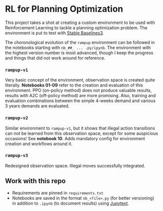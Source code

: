 # RL for Planning Optimization

This project takes a shot at creating a custom environment to be used with Reinforcement Learning to tackle a planning optimization problem. The environment is put to test with [Stable Baselines3](https://stable-baselines3.readthedocs.io/en/master/index.html).

The choronological evolution of the `rampup` environment can be followed in the notebooks starting with `nb_##_ ... .py/ipynb`. The environment with the highest version number is most advanced, though I keep the progress and things that did not work around for reference.

### `rampup-v1`
Very basic concept of the environment, observation space is created quite literally. **Notebooks 01-09** refer to the creation and evaluation of this environment. PPO (on-policy method) does not produce valuable results, results with A2C (off-policy method) are more promising. Also, training and evaluation combinations between the simple 4-weeks demand and various 3 years demands are evaluated.

### `rampup-v2`
Similar environment to `rampup-v1`, but it shows that illegal action transitions can not be learned from this observation space, except for some auspicious occasions! See **notebook 10**. Adds mandatory config for environment creation and workflows around it.

### `rampup-v3`
Redesigned observation space. Illegal moves successfully integrated.

## Work with this repo
- Requirements are pinned in `requirements.txt`
- Notebooks are saved in the format `nb_<file>.py` (for better versioning) in addition to `.ipynb` (to document results) using [Jupytext](https://jupytext.readthedocs.io/en/latest/).
